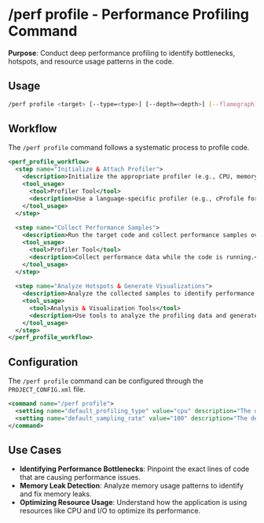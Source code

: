 # /perf profile - Performance Profiling Command

**Purpose**: Conduct deep performance profiling to identify bottlenecks, hotspots, and resource usage patterns in the code.

## Usage
```bash
/perf profile <target> [--type=<type>] [--depth=<depth>] [--flamegraph]
```

## Workflow

The `/perf profile` command follows a systematic process to profile code.

```xml
<perf_profile_workflow>
  <step name="Initialize & Attach Profiler">
    <description>Initialize the appropriate profiler (e.g., CPU, memory, I/O) and attach it to the target process or application. The type of profiling can be specified with the `--type` flag.</description>
    <tool_usage>
      <tool>Profiler Tool</tool>
      <description>Use a language-specific profiler (e.g., cProfile for Python, V8 profiler for Node.js).</description>
    </tool_usage>
  </step>
  
  <step name="Collect Performance Samples">
    <description>Run the target code and collect performance samples over a specified duration. The `--depth` flag can control the stack depth of the collected samples.</description>
    <tool_usage>
      <tool>Profiler Tool</tool>
      <description>Collect performance data while the code is running.</description>
    </tool_usage>
  </step>
  
  <step name="Analyze Hotspots & Generate Visualizations">
    <description>Analyze the collected samples to identify performance hotspots, memory leaks, and other bottlenecks. If the `--flamegraph` flag is used, generate a flame graph visualization to make the data easier to understand.</description>
    <tool_usage>
      <tool>Analysis & Visualization Tools</tool>
      <description>Use tools to analyze the profiling data and generate visualizations.</description>
    </tool_usage>
  </step>
</perf_profile_workflow>
```

## Configuration

The `/perf profile` command can be configured through the `PROJECT_CONFIG.xml` file.

```xml
<command name="/perf profile">
  <setting name="default_profiling_type" value="cpu" description="The default type of profiling to perform." />
  <setting name="default_sampling_rate" value="100" description="The default sampling rate in Hz." />
</command>
```

## Use Cases

*   **Identifying Performance Bottlenecks**: Pinpoint the exact lines of code that are causing performance issues.
*   **Memory Leak Detection**: Analyze memory usage patterns to identify and fix memory leaks.
*   **Optimizing Resource Usage**: Understand how the application is using resources like CPU and I/O to optimize its performance.